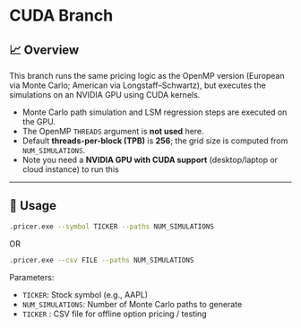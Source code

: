 # CUDA Branch

## 📈 Overview

This branch runs the same pricing logic as the OpenMP version (European via Monte Carlo; American via Longstaff–Schwartz), but executes the simulations on an NVIDIA GPU using CUDA kernels.

- Monte Carlo path simulation and LSM regression steps are executed on the GPU.
- The OpenMP `THREADS` argument is **not used** here.
- Default **threads-per-block (TPB)** is **256**; the grid size is computed from `NUM_SIMULATIONS`.
- Note you need a **NVIDIA GPU with CUDA support** (desktop/laptop or cloud instance) to run this 

---

## 🧪 Usage

```bash
.pricer.exe --symbol TICKER --paths NUM_SIMULATIONS
```

OR

```bash
.pricer.exe --csv FILE --paths NUM_SIMULATIONS
```

Parameters:
- `TICKER`: Stock symbol (e.g., AAPL)
- `NUM_SIMULATIONS`: Number of Monte Carlo paths to generate
- `TICKER` : CSV file for offline option pricing / testing 